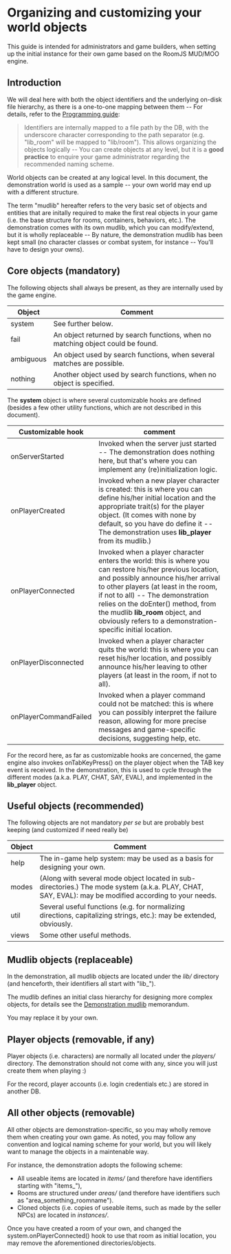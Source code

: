 # Organizing and customizing your world objects

This guide is intended for administrators and game builders, when setting up the initial instance for their own game based on the RoomJS MUD/MOO engine.

## Introduction
We will deal here with both the object identifiers and the underlying on-disk file hierarchy, as there is a one-to-one mapping between them -- For details, refer to the [Programming guide](PROGRAMMING.md):

> Identifiers are internally mapped to a file path by the DB, with the underscore character
> corresponding to the path separator (e.g. "lib\_room" will be mapped to "lib/room"). This allows
> organizing the objects logically -- You can create objects at any level, but it is a **good practice**
>to enquire your game administrator regarding the recommended naming scheme.

World objects can be created at any logical level. In this document, the demonstration world is used as a sample -- your own world may end up with a different structure.

The term "mudlib" hereafter refers to the very basic set of objects and entities that are initally required to make the first real objects in your game (i.e. the base structure for rooms, containers, behaviors, etc.). The demonstration comes with its own mudlib, which you can modify/extend, but it is wholly replaceable -- By nature, the demonstration mudlib has been kept small (no character classes or combat system, for instance -- You'll have to design your owns).

## Core objects (mandatory)
The following objects shall always be present, as they are internally used by the game engine.

| Object     | Comment |
| ---------- | ------- |
| system     | See further below. |
| fail       | An object returned by search functions, when no matching object could be found. |
| ambiguous  | An object used by search functions, when several matches are possible. |
| nothing    | Another object used by search functions, when no object is specified. |

The **system** object is where several customizable hooks are defined (besides a few other utility functions, which are not described in this document).

| Customizable hook    | comment |
| -------------------- | ------- |
| onServerStarted | Invoked when the server just started -- The demonstration does nothing here, but that's where you can implement any (re)initialization logic. |
| onPlayerCreated | Invoked when a new player character is created: this is where you can define his/her initial location and the appropriate trait(s) for the player object. (It comes with none by default, so you have do define it -- The demonstration uses **lib\_player** from its mudlib.) |
| onPlayerConnected | Invoked when a player character enters the world: this is where you can restore his/her previous location, and possibly announce his/her arrival to other players (at least in the room, if not to all) -- The demonstration relies on the doEnter() method, from the mudlib **lib\_room** object, and obviously refers to a demonstration-specific initial location. |
| onPlayerDisconnected | Invoked when a player character quits the world: this is where you can reset his/her location, and possibly announce his/her leaving to other players (at least in the room, if not to all). |
| onPlayerCommandFailed | Invoked when a player command could not be matched: this is where you can possibly interpret the failure reason, allowing for more precise messages and game-specific decisions, suggesting help, etc. |

For the record here, as far as customizable hooks are concerned, the game engine also invokes onTabKeyPress() on the player object when the TAB key event is received. In the demonstration, this is used to cycle through the different modes (a.k.a. PLAY, CHAT, SAY, EVAL), and implemented in the **lib\_player** object.

## Useful objects (recommended)
The following objects are not mandatory *per se* but are probably best keeping (and customized if need really be)

| Object     | Comment |
| ---------- | ------- |
| help       | The in-game help system: may be used as a basis for designing your own. |
| modes      | (Along with several mode object located in sub-directories.) The mode system (a.k.a. PLAY, CHAT, SAY, EVAL): may be modified according to your needs. |
| util       | Several useful functions (e.g. for normalizing directions, capitalizing strings, etc.): may be extended, obviously. |
| views      | Some other useful methods. |

## Mudlib objects (replaceable)

In the demonstration, all mudlib objects are located under the *lib/* directory (and henceforth, their identifiers all start with "lib\_").

The mudlib defines an initial class hierarchy for designing more complex objects, for details see the [Demonstration mudlib](DEMO_MUDLIB.md) memorandum.

You may replace it by your own.

## Player objects (removable, if any)

Player objects (i.e. characters) are normally all located under the *players/* directory.
The demonstration should not come with any, since you will just create them when playing :)

For the record, player accounts (i.e. login credentials etc.) are stored in another DB.

## All other objects (removable)

All other objects are demonstration-specific, so you may wholly remove them when creating your own game. As noted, you may follow any convention and logical naming scheme for your world, but you will likely want to manage the objects in a maintenable way. 

For instance, the demonstration adopts the following scheme:
- All useable items are located in *items/* (and therefore have identifiers starting with "items\_"),
- Rooms are structured under *areas/* (and therefore have identifiers such as "area\_something\_roomname").
- Cloned objects (i.e. copies of useable items, such as made by the seller NPCs) are located in *instances/*.

Once you have created a room of your own, and changed the system.onPlayerConnected() hook
to use that room as initial location, you may remove the aforementioned directories/objects.
